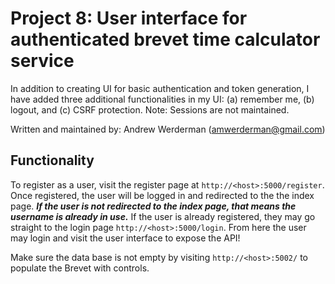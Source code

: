 # Project 8: User interface for authenticated brevet time calculator service

In addition to creating UI for basic authentication and token
generation, I have added three additional functionalities in my UI: (a) remember me, (b) logout, 
and (c) CSRF protection. Note: Sessions are not maintained.

Written and maintained by: Andrew Werderman (amwerderman@gmail.com)

## Functionality

To register as a user, visit the register page at `http://<host>:5000/register`. Once registered,
the user will be logged in and redirected to the the index page. ***If the user is not 
redirected to the index page, that means the username is already in use.*** If the user is already 
registered, they may go straight to the login page `http://<host>:5000/login`. From here the user
may login and visit the user interface to expose the API! 

Make sure the data base is not empty by visiting `http://<host>:5002/` to populate the 
Brevet with controls. 